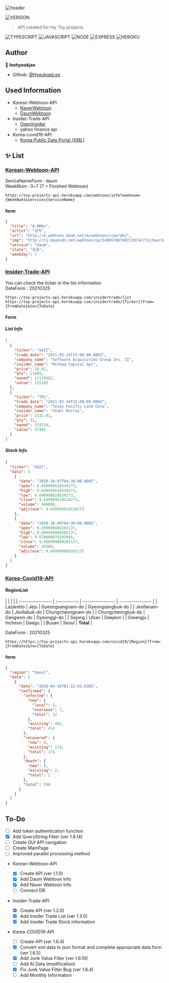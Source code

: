 ![header](https://capsule-render.vercel.app/api?type=wave&color=auto&height=300&section=header&text=Toy%20project%20API&fontSize=50&animation=fadeIn&fontAlignY=38)

![VERSION](https://img.shields.io/badge/version-1.8.20-blue.svg?cacheSeconds=2592000)

> API created for my Toy projects <br>

![TYPESCRIPT](https://img.shields.io/badge/Typescript-3178c6?style=flat-square&logo=typescript&logoColor=white) ![JAVASCRIPT](https://img.shields.io/badge/Javascript-F7DF1E?style=flat-square&logo=Javascript&logoColor=black) ![NODE](https://img.shields.io/badge/Node.js-339933?style=flat-&logo=Node.js&logoColor=white) ![EXPRESS](https://img.shields.io/badge/Express-4C4C4C?style=flat-square&logo=Express&logoColor=white) ![HEROKU](https://img.shields.io/badge/Heroku-430098?style=flat-square&logo=Heroku&logoColor=white)

## Author

👤 **leehyeokjae**

- Github: [@HyeokjaeLee](https://github.com/HyeokjaeLee)

## Used Information

- Korean-Webtoon-API
  - [NaverWebtoon](https://comic.naver.com)
  - [DaumWebtoon](http://webtoon.daum.net)
- Insider-Trade-API
  - [OpenInsider](http://openinsider.com)
  - yahoo finance api
- Korea-covid19-API
  - [Korea Public Data Portal (XML)](https://www.data.go.kr/data/15043378/openapi.do)<br>

## ✨ List

### [Korean-Webtoon-API](https://toy-projects-api.herokuapp.com/webtoon)

SeviceNameForm : daum<br>
WeekNum : 0~7 (7 = Finished Webtoon)

```
https://toy-projects-api.herokuapp.com/webtoon/info?weeknum={WeekNum}&service={ServiceName}
```

#### form

```json
{
  "title": "0.0MHz",
  "artist": "장작",
  "url": "http://m.webtoon.daum.net/m/webtoon/view/mhz",
  "img": "http://t1.daumcdn.net/webtoon/op/5496570b740722974c771c3aac3d5a9fb333c0c8",
  "service": "daum",
  "state": "완결",
  "weekday": 7
}
```

### [Insider-Trade-API](https://toy-projects-api.herokuapp.com/insidertrade)

You can check the ticker in the list information<br>
DateForm : 20210325

```
https://toy-projects-api.herokuapp.com/insidertrade/list
https://toy-projects-api.herokuapp.com/insidertrade/{Ticker}?from={FromDate}&to={ToDate}
```

#### Form

##### List Info

```json
[
  {
    "ticker": "SAII",
    "trade_date": "2021-03-24T15:00:00.000Z",
    "company_name": "Software Acquisition Group Inc. II",
    "insider_name": "Mithaq Capital Spc",
    "price": 10.01,
    "qty": 21489,
    "owned": 11170962,
    "value": 215105
  },
  {
    "ticker": "TPL",
    "trade_date": "2021-03-24T15:00:00.000Z",
    "company_name": "Texas Pacific Land Corp",
    "insider_name": "Stahl Murray",
    "price": 1532.01,
    "qty": 31,
    "owned": 374729,
    "value": 47492
  }
]
```

##### Stock Info

```json
{
  "ticker": "SAII",
  "data": [
    {
      "date": "2020-10-07T04:30:00.000Z",
      "open": 9.649999618530273,
      "high": 9.649999618530273,
      "low": 9.649999618530273,
      "close": 9.649999618530273,
      "volume": 400000,
      "adjclose": 9.649999618530273
    },
    {
      "date": "2020-10-09T04:30:00.000Z",
      "open": 9.699999809265137,
      "high": 9.699999809265137,
      "low": 9.670000076293945,
      "close": 9.699999809265137,
      "volume": 30300,
      "adjclose": 9.699999809265137
    }
  ]
}
```

### [Korea-Covid19-API](https://toy-projects-api.herokuapp.com/covid19)

#### RegionList

|                   |              |                   |
| :---------------: | :----------: | :---------------: | ---------------- |
|     Lazaretto     |     Jeju     | Gyeongsangnam-do  | Gyeongsangbuk-do |
|   Jeollanam-do    | Jeollabuk-do | Chungcheongnam-do |
| Chungcheongbuk-do |  Gangwon-do  |    Gyeonggi-do    |
|      Sejong       |    Ulsan     |      Daejeon      |
|      Gwangju      |   Incheon    |       Daegu       |
|       Busan       |    Seoul     |     **Total**     |

DateForm : 20210325<br>

```
https://https://toy-projects-api.herokuapp.com/covid19/{Region}?from={FromDate}&to={ToDate}
```

#### form

```json
{
  "region": "Seoul",
  "data": [
    {
      "date": "2020-04-10T01:52:03.030Z",
      "confirmed": {
        "infected": {
          "new": {
            "local": 5,
            "overseas": 7,
            "total": 12
          },
          "existing": 402,
          "total": 414
        },
        "recovered": {
          "new": 0,
          "existing": 174,
          "total": 174
        },
        "death": {
          "new": 0,
          "existing": 2,
          "total": 2
        },
        "total": 590
      }
    }
  ]
}
```

## To-Do

- [ ] Add token authentication function
- [x] Add QueryString Filter (ver 1.8.14)
- [ ] Create GUI API navigation
- [ ] Create MainPage
- [ ] Improved parallel processing method

- Korean-Webtoon-API

  - [x] Create API (ver 1.1.0)<br>
  - [x] Add Daum Webtoon Info<br>
  - [x] Add Naver Webtoon Info<br>
  - [ ] Connect DB<br>

- Insider-Trade-API

  - [x] Create API (ver 1.2.0)<br>
  - [x] Add Insider Trade List (ver 1.3.0)<br>
  - [x] Add Insider Trade Stock information<br>

- Korea-COVID19-API
  - [ ] Create API (ver 1.6.4)<br>
  - [x] Convert xml data to json format and complete appropriate data form (ver 1.6.5)<br>
  - [x] Add Junk Value Filter (ver 1.6.10)<br>
  - [ ] Add AI Data (modification)<br>
  - [x] Fix Junk Value Filter Bug (ver 1.8.4)<br>
  - [ ] Add Monthly Information<br>
